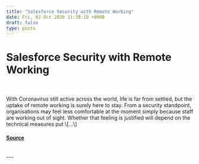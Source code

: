 ```yaml
---
title: "Salesforce Security with Remote Working"
date: Fri, 02 Oct 2020 11:38:18 +0000
draft: false
type: posts
---
```

# Salesforce Security with Remote Working

<br/>

<br/>
With Coronavirus still active across the world, life is far from settled, but the uptake of remote working is surely here to stay. From a security standpoint, organisations may feel less comfortable at the moment simply because staff are working out of sight. Whether that feeling is justified will depend on the technical measures put \[…\]

#### [Source](http://www.exploresecurity.com/salesforce-security-with-remote-working/)

<br/>
---
